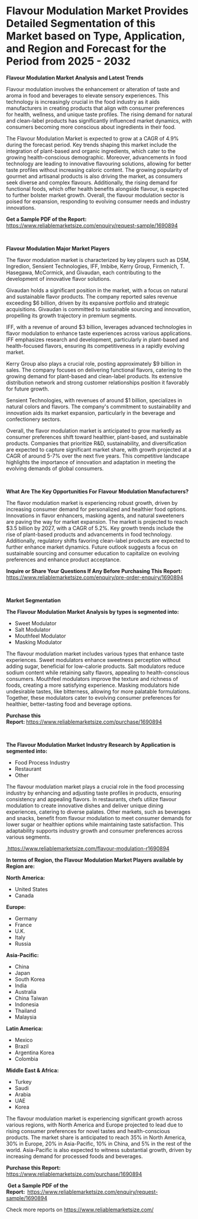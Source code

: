<p><h1>Flavour Modulation Market Provides Detailed Segmentation of this Market based on Type, Application, and Region and Forecast for the Period from 2025 - 2032</h1></p><p><strong>Flavour Modulation Market Analysis and Latest Trends</strong></p>
<p><p>Flavour modulation involves the enhancement or alteration of taste and aroma in food and beverages to elevate sensory experiences. This technology is increasingly crucial in the food industry as it aids manufacturers in creating products that align with consumer preferences for health, wellness, and unique taste profiles. The rising demand for natural and clean-label products has significantly influenced market dynamics, with consumers becoming more conscious about ingredients in their food.</p><p>The Flavour Modulation Market is expected to grow at a CAGR of 4.9% during the forecast period. Key trends shaping this market include the integration of plant-based and organic ingredients, which cater to the growing health-conscious demographic. Moreover, advancements in food technology are leading to innovative flavouring solutions, allowing for better taste profiles without increasing caloric content. The growing popularity of gourmet and artisanal products is also driving the market, as consumers seek diverse and complex flavours. Additionally, the rising demand for functional foods, which offer health benefits alongside flavour, is expected to further bolster market growth. Overall, the flavour modulation sector is poised for expansion, responding to evolving consumer needs and industry innovations.</p></p>
<p><strong>Get a Sample PDF of the Report:&nbsp;</strong> <a href="https://www.reliablemarketsize.com/enquiry/request-sample/1690894?utm_campaign=3504&utm_medium=2&utm_source=Github&utm_content=ia&utm_term=26032025&utm_id=flavour-modulation">https://www.reliablemarketsize.com/enquiry/request-sample/1690894</a></p>
<p>&nbsp;</p>
<p><strong>Flavour Modulation Major Market Players</strong></p>
<p><p>The flavor modulation market is characterized by key players such as DSM, Ingredion, Sensient Technologies, IFF, Imbibe, Kerry Group, Firmenich, T. Hasegawa, McCormick, and Givaudan, each contributing to the development of innovative flavor solutions.</p><p>Givaudan holds a significant position in the market, with a focus on natural and sustainable flavor products. The company reported sales revenue exceeding $6 billion, driven by its expansive portfolio and strategic acquisitions. Givaudan is committed to sustainable sourcing and innovation, propelling its growth trajectory in premium segments.</p><p>IFF, with a revenue of around $3 billion, leverages advanced technologies in flavor modulation to enhance taste experiences across various applications. IFF emphasizes research and development, particularly in plant-based and health-focused flavors, ensuring its competitiveness in a rapidly evolving market.</p><p>Kerry Group also plays a crucial role, posting approximately $9 billion in sales. The company focuses on delivering functional flavors, catering to the growing demand for plant-based and clean-label products. Its extensive distribution network and strong customer relationships position it favorably for future growth.</p><p>Sensient Technologies, with revenues of around $1 billion, specializes in natural colors and flavors. The company's commitment to sustainability and innovation aids its market expansion, particularly in the beverage and confectionery sectors.</p><p>Overall, the flavor modulation market is anticipated to grow markedly as consumer preferences shift toward healthier, plant-based, and sustainable products. Companies that prioritize R&D, sustainability, and diversification are expected to capture significant market share, with growth projected at a CAGR of around 5-7% over the next five years. This competitive landscape highlights the importance of innovation and adaptation in meeting the evolving demands of global consumers.</p></p>
<p>&nbsp;</p>
<p><strong>What Are The Key Opportunities For Flavour Modulation Manufacturers?</strong></p>
<p><p>The flavor modulation market is experiencing robust growth, driven by increasing consumer demand for personalized and healthier food options. Innovations in flavor enhancers, masking agents, and natural sweeteners are paving the way for market expansion. The market is projected to reach $3.5 billion by 2027, with a CAGR of 5.2%. Key growth trends include the rise of plant-based products and advancements in food technology. Additionally, regulatory shifts favoring clean-label products are expected to further enhance market dynamics. Future outlook suggests a focus on sustainable sourcing and consumer education to capitalize on evolving preferences and enhance product acceptance.</p></p>
<p><strong>Inquire or Share Your Questions If Any Before Purchasing This Report:</strong> <a href="https://www.reliablemarketsize.com/enquiry/pre-order-enquiry/1690894?utm_campaign=3504&utm_medium=2&utm_source=Github&utm_content=ia&utm_term=26032025&utm_id=flavour-modulation">https://www.reliablemarketsize.com/enquiry/pre-order-enquiry/1690894</a></p>
<p>&nbsp;</p>
<p><strong>Market Segmentation</strong></p>
<p><strong>The Flavour Modulation Market Analysis by types is segmented into:</strong></p>
<p><ul><li>Sweet Modulator</li><li>Salt Modulator</li><li>Mouthfeel Modulator</li><li>Masking Modulator</li></ul></p>
<p><p>The flavour modulation market includes various types that enhance taste experiences. Sweet modulators enhance sweetness perception without adding sugar, beneficial for low-calorie products. Salt modulators reduce sodium content while retaining salty flavors, appealing to health-conscious consumers. Mouthfeel modulators improve the texture and richness of foods, creating a more satisfying experience. Masking modulators hide undesirable tastes, like bitterness, allowing for more palatable formulations. Together, these modulators cater to evolving consumer preferences for healthier, better-tasting food and beverage options.</p></p>
<p><strong>Purchase this Report:&nbsp;</strong><a href="https://www.reliablemarketsize.com/purchase/1690894?utm_campaign=3504&utm_medium=2&utm_source=Github&utm_content=ia&utm_term=26032025&utm_id=flavour-modulation">https://www.reliablemarketsize.com/purchase/1690894</a></p>
<p>&nbsp;</p>
<p><strong>The Flavour Modulation Market Industry Research by Application is segmented into:</strong></p>
<p><ul><li>Food Process Industry</li><li>Restaurant</li><li>Other</li></ul></p>
<p><p>The flavour modulation market plays a crucial role in the food processing industry by enhancing and adjusting taste profiles in products, ensuring consistency and appealing flavors. In restaurants, chefs utilize flavour modulation to create innovative dishes and deliver unique dining experiences, catering to diverse palates. Other markets, such as beverages and snacks, benefit from flavour modulation to meet consumer demands for lower sugar or healthier options while maintaining taste satisfaction. This adaptability supports industry growth and consumer preferences across various segments.</p></p>
<p><a href="https://www.reliablemarketsize.com/flavour-modulation-r1690894?utm_campaign=3504&utm_medium=2&utm_source=Github&utm_content=ia&utm_term=26032025&utm_id=flavour-modulation">&nbsp;https://www.reliablemarketsize.com/flavour-modulation-r1690894</a></p>
<p><strong>In terms of Region, the Flavour Modulation Market Players available by Region are:</strong></p>
<p>
    <p> <strong> North America: </strong>
        <ul>
            <li>United States</li>
            <li>Canada</li>
        </ul>
        </p> 
    <p> <strong> Europe: </strong>
        <ul>
            <li>Germany</li>
            <li>France</li>
            <li>U.K.</li>
            <li>Italy</li>
            <li>Russia</li>
        </ul>
        </p> 
    <p> <strong> Asia-Pacific: </strong>
        <ul>
            <li>China</li>
            <li>Japan</li>
            <li>South Korea</li>
            <li>India</li>
            <li>Australia</li>
            <li>China Taiwan</li>
            <li>Indonesia</li>
            <li>Thailand</li>
            <li>Malaysia</li>
        </ul>
        </p> 
    <p> <strong> Latin America: </strong>
        <ul>
            <li>Mexico</li>
            <li>Brazil</li>
            <li>Argentina Korea</li>
            <li>Colombia</li>
        </ul>
        </p> 
    <p> <strong> Middle East & Africa: </strong>
        <ul>
            <li>Turkey</li>
            <li>Saudi</li>
            <li>Arabia</li>
            <li>UAE</li>
            <li>Korea</li>
        </ul>
    </p>
    </p>
<p><p>The flavour modulation market is experiencing significant growth across various regions, with North America and Europe projected to lead due to rising consumer preferences for novel tastes and health-conscious products. The market share is anticipated to reach 35% in North America, 30% in Europe, 20% in Asia-Pacific, 10% in China, and 5% in the rest of the world. Asia-Pacific is also expected to witness substantial growth, driven by increasing demand for processed foods and beverages.</p></p>
<p><strong>Purchase this Report: </strong><a href="https://www.reliablemarketsize.com/purchase/1690894?utm_campaign=3504&utm_medium=2&utm_source=Github&utm_content=ia&utm_term=26032025&utm_id=flavour-modulation">https://www.reliablemarketsize.com/purchase/1690894</a></p>
<p>&nbsp;<strong>Get a Sample PDF of the Report:&nbsp;&nbsp;</strong><a href="https://www.reliablemarketsize.com/enquiry/request-sample/1690894?utm_campaign=3504&utm_medium=2&utm_source=Github&utm_content=ia&utm_term=26032025&utm_id=flavour-modulation">https://www.reliablemarketsize.com/enquiry/request-sample/1690894</a></p>
<p><strong></strong></p>
<p>Check more reports on <a href="https://www.reliablemarketsize.com/?utm_campaign=3504&utm_medium=2&utm_source=Github&utm_content=ia&utm_term=26032025&utm_id=flavour-modulation">https://www.reliablemarketsize.com/</a></p>